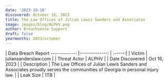 ```yaml
---
date: '2023-10-16'
discovered: October 16, 2023
title: The Law Offices of Julian Lewis Sanders and Associates
image: images/blog/ALPHV.png
author: Breachsense Support
draft: false
yearmonths: 2023/october
---
```



| Data Breach Report
------------:     |:-------------:    | :-----:|
| Victim      | juliansanderslaw.com      | 
| Threat Actor      | ALPHV      | 
| Date Discovered      | Oct 16, 2023      | 
| Description      |  The Law Offices of Julian Lewis Sanders and Associates proudly serves the communities of Georgia in personal injury law.      | 
| Leak Size      | 1TB      | 

